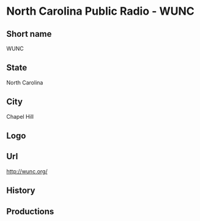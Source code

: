 # North Carolina Public Radio - WUNC

## Short name

WUNC

## State

North Carolina

## City

Chapel Hill

## Logo


## Url

http://wunc.org/

## History


## Productions

